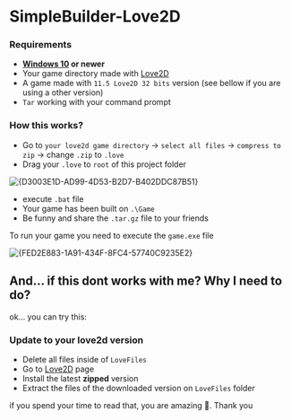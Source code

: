 # SimpleBuilder-Love2D

### Requirements
* **[Windows 10](https://www.microsoft.com/pt-br/software-download/windows10) or newer**
* Your game directory made with [Love2D](https://love2d.org/)
* A game made with `11.5 Love2D 32 bits` version (see bellow if you are using a other version)
* `Tar` working with your command prompt 

### How this works?
* Go to `your love2d game directory` -> `select all files` -> `compress to zip` -> change `.zip` to `.love`
* Drag your `.love` to `root` of this project folder
  
![{D3003E1D-AD99-4D53-B2D7-B402DDC87B51}](https://github.com/user-attachments/assets/2f34e9ec-52bf-432d-9e99-e57121261a9c)

* execute `.bat` file
* Your game has been built on `.\Game`
* Be funny and share the `.tar.gz` file to your friends

To run your game you need to execute the `game.exe` file

![{FED2E883-1A91-434F-8FC4-57740C9235E2}](https://github.com/user-attachments/assets/2284fe15-aefc-4ce8-8390-287879014a1d)


## And... if this dont works with me? Why I need to do?
ok... you can try this:

### Update to your love2d version

* Delete all files inside of `LoveFiles`
* Go to [Love2D](https://love2d.org/) page
* Install the latest **zipped** version
* Extract the files of the downloaded version on `LoveFiles` folder







if you spend your time to read that, you are amazing 🐼. Thank you
